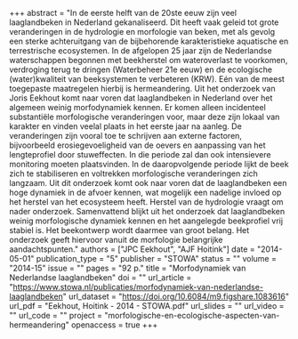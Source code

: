+++
abstract = "In de eerste helft van de 20ste eeuw zijn veel laaglandbeken in Nederland gekanaliseerd. Dit heeft vaak geleid tot grote veranderingen in de hydrologie en morfologie van beken, met als gevolg een sterke achteruitgang van de bijbehorende karakteristieke aquatische en terrestrische ecosystemen. In de afgelopen 25 jaar zijn de Nederlandse waterschappen begonnen met beekherstel om wateroverlast te voorkomen, verdroging terug te dringen (Waterbeheer 21e eeuw) en de ecologische (water)kwaliteit van beeksystemen te verbeteren (KRW). Eén van de meest toegepaste maatregelen hierbij is hermeandering. Uit het onderzoek van Joris Eekhout komt naar voren dat laaglandbeken in Nederland over het algemeen weinig morfodynamiek kennen. Er komen alleen incidenteel substantiële morfologische veranderingen voor, maar deze zijn lokaal van karakter en vinden veelal plaats in het eerste jaar na aanleg. De veranderingen zijn vooral toe te schrijven aan externe factoren, bijvoorbeeld erosiegevoeligheid van de oevers en aanpassing van het lengteprofiel door stuweffecten. In die periode zal dan ook intensievere monitoring moeten plaatsvinden. In de daaropvolgende periode lijkt de beek zich te stabiliseren en voltrekken morfologische veranderingen zich langzaam. Uit dit onderzoek komt ook naar voren dat de laaglandbeken een hoge dynamiek in de afvoer kennen, wat mogelijk een nadelige invloed op het herstel van het ecosysteem heeft. Herstel van de hydrologie vraagt om nader onderzoek. Samenvattend blijkt uit het onderzoek dat laaglandbeken weinig morfologische dynamiek kennen en het aangelegde beekprofiel vrij stabiel is. Het beekontwerp wordt daarmee van groot belang. Het onderzoek geeft hiervoor vanuit de morfologie belangrijke aandachtspunten."
authors = ["JPC Eekhout", "AJF Hoitink"]
date = "2014-05-01"
publication_type = "5"
publisher = "STOWA"
status = ""
volume = "2014-15"
issue = ""
pages = "92 p."
title = "Morfodynamiek van Nederlandse laaglandbeken"
doi = ""
url_article = "https://www.stowa.nl/publicaties/morfodynamiek-van-nederlandse-laaglandbeken"
url_dataset = "https://doi.org/10.6084/m9.figshare.1083616"
url_pdf = "Eekhout, Hoitink - 2014 - STOWA.pdf"
url_slides = ""
url_video = ""
url_code = ""
project = "morfologische-en-ecologische-aspecten-van-hermeandering"
openaccess = true
+++


